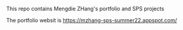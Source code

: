 This repo contains Mengdie ZHang's portfolio and SPS projects

The portfolio websit is https://mzhang-sps-summer22.appspot.com/
